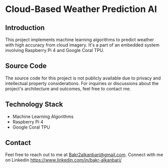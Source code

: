 # Cloud-Based Weather Prediction AI

## Introduction
This project implements machine learning algorithms to predict weather with high accuracy from cloud imagery. It's a part of an embedded system involving Raspberry Pi 4 and Google Coral TPU.

## Source Code
The source code for this project is not publicly available due to privacy and intellectual property considerations. For inquiries or discussions about the project's architecture and outcomes, feel free to contact me.

## Technology Stack
- Machine Learning Algorithms
- Raspberry Pi 4
- Google Coral TPU

## Contact
Feel free to reach out to me at Bakr2alkanbari@gmail.com.
Connect with me on Linkedin https://www.linkedin.com/in/bakr-alkanbari/
